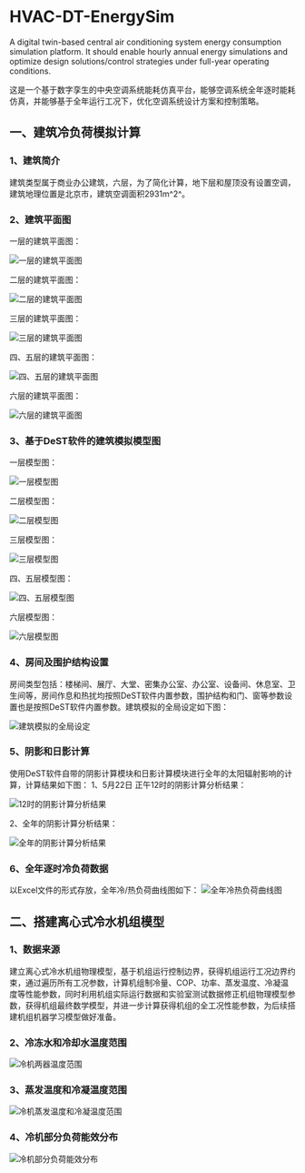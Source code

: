 # HVAC-DT-EnergySim
A digital twin-based central air conditioning system energy consumption simulation platform. It should enable hourly annual energy simulations and optimize design solutions/control strategies under full-year operating conditions.

这是一个基于数字孪生的中央空调系统能耗仿真平台，能够空调系统全年逐时能耗仿真，并能够基于全年运行工况下，优化空调系统设计方案和控制策略。

## 一、建筑冷负荷模拟计算
### 1、建筑简介
  建筑类型属于商业办公建筑，六层，为了简化计算，地下层和屋顶没有设置空调，建筑地理位置是北京市，建筑空调面积2931m^2^。
### 2、建筑平面图
一层的建筑平面图：

![一层的建筑平面图](image/一层平面图.png)

二层的建筑平面图：

![二层的建筑平面图](image/二层平面图.png)

三层的建筑平面图：

![三层的建筑平面图](image/三层平面图.png)

四、五层的建筑平面图：

![四、五层的建筑平面图](image/四-五层平面图.png)

六层的建筑平面图：

![六层的建筑平面图](image/六层平面图.png)

### 3、基于DeST软件的建筑模拟模型图
一层模型图：

![一层模型图](image/一层模型图.png)

二层模型图：

![二层模型图](image/二层模型图.png)

三层模型图：

![三层模型图](image/三层模型图.png)

四、五层模型图：

![四、五层模型图](image/四-五层模型图.png)

六层模型图：

![六层模型图](image/六层模型图.png)

### 4、房间及围护结构设置
房间类型包括：楼梯间、展厅、大堂、密集办公室、办公室、设备间、休息室、卫生间等，房间作息和热扰均按照DeST软件内置参数，围护结构和门、窗等参数设置也是按照DeST软件内置参数。建筑模拟的全局设定如下图：

![建筑模拟的全局设定](image/建筑模拟全局设定.png)

### 5、阴影和日影计算
使用DeST软件自带的阴影计算模块和日影计算模块进行全年的太阳辐射影响的计算，计算结果如下图：
1、5月22日 正午12时的阴影计算分析结果：

![12时的阴影计算分析结果](image/2025-5-22-12-00-00阴影分析.png)

2、全年的阴影计算分析结果：

![全年的阴影计算分析结果](image/2025全年阴影分析.png)

### 6、全年逐时冷负荷数据
以Excel文件的形式存放，全年冷/热负荷曲线图如下：
![全年冷热负荷曲线图](image/全年冷热负荷曲线图.png)
## 二、搭建离心式冷水机组模型
### 1、数据来源
建立离心式冷水机组物理模型，基于机组运行控制边界，获得机组运行工况边界约束，通过遍历所有工况参数，计算机组制冷量、COP、功率、蒸发温度、冷凝温度等性能参数，同时利用机组实际运行数据和实验室测试数据修正机组物理模型参数，获得机组最终数学模型，并进一步计算获得机组的全工况性能参数，为后续搭建机组机器学习模型做好准备。
### 2、冷冻水和冷却水温度范围
![冷机两器温度范围](./image/冷机两器温度范围.png)
### 3、蒸发温度和冷凝温度范围
![冷机蒸发温度和冷凝温度范围](./image/冷机蒸发温度和冷凝温度范围.png)
### 4、冷机部分负荷能效分布
![冷机部分负荷能效分布](./image/冷机部分负荷能效分布.png)